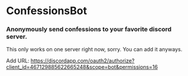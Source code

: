 # ConfessionsBot

### Anonymously send confessions to your favorite discord server.

This only works on one server right now, sorry. You can add it anyways.

Add URL: https://discordapp.com/oauth2/authorize?client_id=467129885622665248&scope=bot&permissions=16